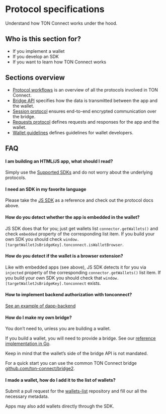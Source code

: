 # Protocol specifications

Understand how TON Connect works under the hood.

## Who is this section for?

- If you implement a wallet
- If you develop an SDK
- If you want to learn how TON Connect works

## Sections overview

* [Protocol workflows](/develop/dapps/ton-connect/protocol/workflow) is an overview of all the protocols involved in TON Connect.
* [Bridge API](/develop/dapps/ton-connect/protocol/bridge) specifies how the data is transmitted between the app and the wallet.
* [Session protocol](/develop/dapps/ton-connect/protocol/session) ensures end-to-end encrypted communication over the bridge.
* [Requests protocol](/develop/dapps/ton-connect/protocol/requests-responses) defines requests and responses for the app and the wallet.
* [Wallet guidelines](/develop/dapps/ton-connect/protocol/wallet-guidelines) defines guidelines for wallet developers.

## FAQ

#### I am building an HTML/JS app, what should I read?

Simply use the [Supported SDKs](/develop/dapps/ton-connect/developers) and do not worry about the underlying protocols.

#### I need an SDK in my favorite language

Please take the [JS SDK](/develop/dapps/ton-connect/developers) as a reference and check out the protocol docs above.

#### How do you detect whether the app is embedded in the wallet?

JS SDK does that for you; just get wallets list `connector.getWallets()` and check `embedded` property of the corresponding list item. If you build your own SDK you should check `window.[targetWalletJsBridgeKey].tonconnect.isWalletBrowser`.

#### How do you detect if the wallet is a browser extension?

Like with embedded apps (see above), JS SDK detects it for you via `injected` property of the corresponding `connector.getWallets()` list item. If you build your own SDK you should check that `window.[targetWalletJsBridgeKey].tonconnect` exists.

#### How to implement backend authorization with tonconnect?

[See an example of dapp-backend](https://github.com/ton-connect/demo-dapp-backend)

#### How do I make my own bridge?

You don’t need to, unless you are building a wallet.

If you build a wallet, you will need to provide a bridge. See our [reference implementation in Go](https://github.com/ton-connect/bridge).

Keep in mind that the wallet’s side of the bridge API is not mandated.

For a quick start you can use the common TON Connect bridge [github.com/ton-connect/bridge2](https://github.com/ton-connect/bridge2).

#### I made a wallet, how do I add it to the list of wallets?

Submit a pull request for the [wallets-list](https://github.com/ton-blockchain/wallets-list) repository and fill our all the necessary metadata.

Apps may also add wallets directly through the SDK.
